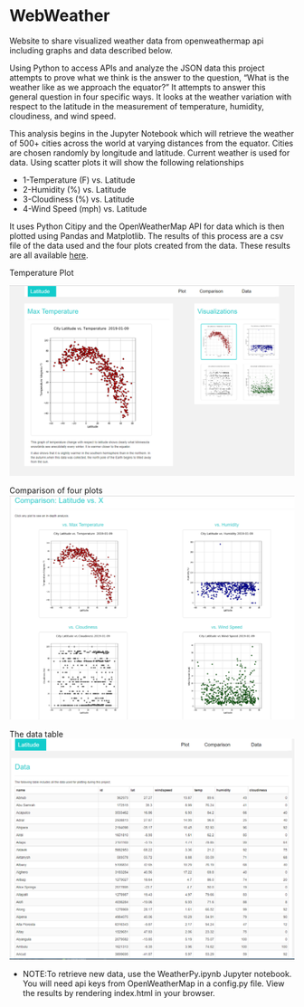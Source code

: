 # WebWeather
Website to share visualized weather data from openweathermap api including graphs and data described below. 

Using Python to access APIs and analyze the JSON data this project attempts to prove what we think is the answer to the question, “What is the weather like as we approach the equator?” It attempts to answer this general question in four specific ways. It looks at the weather variation with respect to the latitude in the measurement of temperature, humidity, cloudiness, and wind speed. 
                                                
This analysis begins in the Jupyter Notebook which will retrieve the weather of 500+ cities across the world at varying distances from the equator. Cities are chosen randomly by longitude and latitude. Current weather is used for data. Using scatter plots it will show the following relationships
* 1-Temperature (F) vs. Latitude
* 2-Humidity (%) vs. Latitude
* 3-Cloudiness (%) vs. Latitude
* 4-Wind Speed (mph) vs. Latitude
 

It uses Python Citipy and the OpenWeatherMap API for data which is then plotted using Pandas and Matplotlib. The results of this process are a csv file of the data used and the four plots created from the data. These results are all available [here](https://blizzardfun.github.io/WebWeather/).

Temperature Plot

![temp plot](temp.png)
 
 Comparison of four plots
 ![compare plots](compare.png)

 The data table
 ![data table](datA.PNG)

* NOTE:To retrieve new data, use the WeatherPy.ipynb Jupyter notebook. You will need api keys from OpenWeatherMap in a config.py file. View the results by rendering index.html in your browser.
